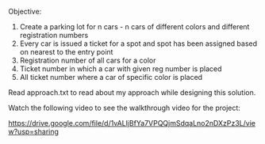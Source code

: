 Objective:

1. Create a parking lot for n cars - n cars of different colors and different registration numbers
2. Every car is issued a ticket for a spot and spot has been assigned based on nearest to the entry point
3. Registration number of all cars for a color
4. Ticket number in which a car with given reg number is placed
5. All ticket number where a car of specific color is placed

Read approach.txt to read about my approach while designing this solution.

Watch the following video to see the walkthrough video for the project:

https://drive.google.com/file/d/1vALljBfYa7VPQQjmSdqaLno2nDXzPz3L/view?usp=sharing
